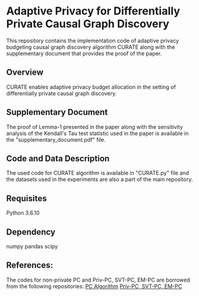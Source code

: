 # Adaptive Privacy for Differentially Private Causal Graph Discovery
This repository contains the implementation code of adaptive privacy budgeting causal graph discovery algorithm CURATE along with the supplementary document that provides the proof of the paper.
## Overview
CURATE enables adaptive privacy budget allocation in the setting of differentially private causal graph discovery. 

## Supplementary Document
The proof of Lemma-1 presented in the paper along with the sensitivity analysis of the Kendall's Tau test statistic used in the paper is available in the "supplementary_document.pdf" file. 

## Code and Data Description
The used code for CURATE algorithm is available in "CURATE.py" file and the datasets used in the experiments are also a part of the main repository.
## Requisites
Python 3.6.10
## Dependency
numpy
pandas
scipy
## References:
The codes for non-private PC and Priv-PC, SVT-PC, EM-PC are borrowed from the following repositories:
[PC Algorithm](https://github.com/keiichishima/pcalg) 
[Priv-PC, SVT-PC, EM-PC](https://github.com/sunblaze-ucb/Priv-PC-Differentially-Private-Causal-Graph-Discovery)
